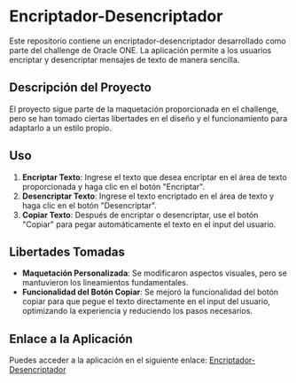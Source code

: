 # Encriptador-Desencriptador

Este repositorio contiene un encriptador-desencriptador desarrollado como parte del challenge de Oracle ONE. La aplicación permite a los usuarios encriptar y desencriptar mensajes de texto de manera sencilla.

## Descripción del Proyecto

El proyecto sigue parte de la maquetación proporcionada en el challenge, pero se han tomado ciertas libertades en el diseño y el funcionamiento para adaptarlo a un estilo propio.

## Uso

1. **Encriptar Texto**: Ingrese el texto que desea encriptar en el área de texto proporcionada y haga clic en el botón "Encriptar".
2. **Desencriptar Texto**: Ingrese el texto encriptado en el área de texto y haga clic en el botón "Desencriptar".
3. **Copiar Texto**: Después de encriptar o desencriptar, use el botón "Copiar" para pegar automáticamente el texto en el input del usuario.

## Libertades Tomadas

-   **Maquetación Personalizada**: Se modificaron aspectos visuales, pero se mantuvieron los lineamientos fundamentales.
-   **Funcionalidad del Botón Copiar**: Se mejoró la funcionalidad del botón copiar para que pegue el texto directamente en el input del usuario, optimizando la experiencia y reduciendo los pasos necesarios.

## Enlace a la Aplicación

Puedes acceder a la aplicación en el siguiente enlace: [Encriptador-Desencriptador](https://jpalvadev.github.io/challenge-alura-encriptador/)
